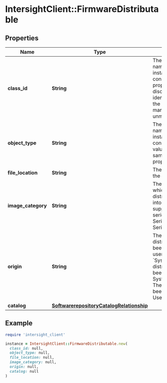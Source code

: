 # IntersightClient::FirmwareDistributable

## Properties

| Name | Type | Description | Notes |
| ---- | ---- | ----------- | ----- |
| **class_id** | **String** | The fully-qualified name of the instantiated, concrete type. This property is used as a discriminator to identify the type of the payload when marshaling and unmarshaling data. | [default to &#39;firmware.Distributable&#39;] |
| **object_type** | **String** | The fully-qualified name of the instantiated, concrete type. The value should be the same as the &#39;ClassId&#39; property. | [default to &#39;firmware.Distributable&#39;] |
| **file_location** | **String** | The file location of the distributable. | [optional] |
| **image_category** | **String** | The category into which the distributable falls into according to the supported platform series. For e.g.; C-Series/B-Series/Infrastructure. | [optional] |
| **origin** | **String** | The source of the distributable. If it has been created by the user or system. * &#x60;System&#x60; - The distributable has been created by the System. * &#x60;User&#x60; - The distributable has been created by the User. | [optional][default to &#39;System&#39;] |
| **catalog** | [**SoftwarerepositoryCatalogRelationship**](SoftwarerepositoryCatalogRelationship.md) |  | [optional] |

## Example

```ruby
require 'intersight_client'

instance = IntersightClient::FirmwareDistributable.new(
  class_id: null,
  object_type: null,
  file_location: null,
  image_category: null,
  origin: null,
  catalog: null
)
```


